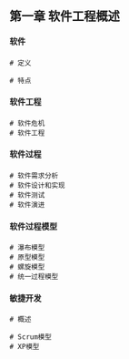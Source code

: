 ## 第一章 软件工程概述

#### 软件

```shell
# 定义

# 特点

```

#### 软件工程

```shell
# 软件危机
# 软件工程
```

#### 软件过程

```shell
# 软件需求分析
# 软件设计和实现
# 软件测试
# 软件演进
```

#### 软件过程模型

```shell
# 瀑布模型
# 原型模型
# 螺旋模型
# 统一过程模型
```



#### 敏捷开发

```shell
# 概述
```

```shell
# Scrum模型
# XP模型
```

